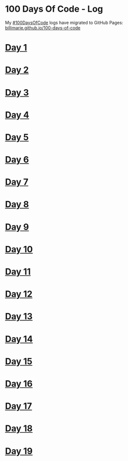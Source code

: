 # 100 Days Of Code - Log

My [#100DaysOfCode](https://billimarie.github.io/100-days-of-code) logs have migrated to GitHub Pages: [billimarie.github.io/100-days-of-code](https://billimarie.github.io/100-days-of-code)

# [Day 1](https://billimarie.github.io/100-days-of-code/day/001)
# [Day 2](https://billimarie.github.io/100-days-of-code/day/002)
# [Day 3](https://billimarie.github.io/100-days-of-code/day/003)
# [Day 4](https://billimarie.github.io/100-days-of-code/day/004)
# [Day 5](https://billimarie.github.io/100-days-of-code/day/005)
# [Day 6](https://billimarie.github.io/100-days-of-code/day/006)
# [Day 7](https://billimarie.github.io/100-days-of-code/day/007)
# [Day 8](https://billimarie.github.io/100-days-of-code/day/008)
# [Day 9](https://billimarie.github.io/100-days-of-code/day/009)
# [Day 10](https://billimarie.github.io/100-days-of-code/day/010)
# [Day 11](https://billimarie.github.io/100-days-of-code/day/011)
# [Day 12](https://billimarie.github.io/100-days-of-code/day/012)
# [Day 13](https://billimarie.github.io/100-days-of-code/day/013)
# [Day 14](https://billimarie.github.io/100-days-of-code/day/014)
# [Day 15](https://billimarie.github.io/100-days-of-code/day/015)
# [Day 16](https://billimarie.github.io/100-days-of-code/day/016)
# [Day 17](https://billimarie.github.io/100-days-of-code/day/017)
# [Day 18](https://billimarie.github.io/100-days-of-code/day/018)
# [Day 19](https://billimarie.github.io/100-days-of-code/day/019)
